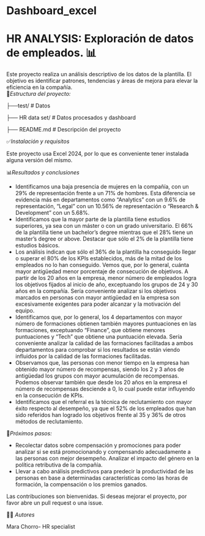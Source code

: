 # Dashboard_excel
# HR ANALYSIS: Exploración de datos de empleados. 📊 

Este proyecto realiza un análisis descriptivo de los datos de la plantilla. El objetivo es identificar patrones, tendencias y áreas de mejora para elevar la eficiencia en la compañía.  
📁*Estructura del proyecto:*

├──test/                # Datos

├── HR data set/             # Datos procesados y dashboard

├── README.md            # Descripción del proyecto

✅*Instalación y requisitos* 

Este proyecto usa Excel 2024, por lo que es conveniente tener instalada alguna versión del mismo. 

📊*Resultados y conclusiones* 

- Identificamos una baja presencia de mujeres en la compañía, con un 29% de representación frente a un 71% de hombres. Esta diferencia se evidencia más en departamentos como “Analytics” con un 9.6% de representación, “Legal” con un 10.56% de representación o “Research & Development” con un 5.68%.  
- Identificamos que la mayor parte de la plantilla tiene estudios superiores, ya sea con un máster o con un grado universitario. El 66% de la plantilla tiene un bachelor’s degree mientras que el 28% tiene un master’s degree or above. Destacar que sólo el 2% de la plantilla tiene estudios básicos. 
- Los análisis indican que sólo el 36% de la plantilla ha conseguido llegar o superar el 80% de los KPIs establecidos, más de la mitad de los empleados no lo han conseguido. Vemos que, por lo general, cuánta mayor antigüedad menor porcentaje de consecución de objetivos. A partir de los 20 años en la empresa, menor número de empleados logra los objetivos fijados al inicio de año, exceptuando los grupos de 24 y 30 años en la compañía. Sería conveniente analizar si los objetivos marcados en personas con mayor antigüedad en la empresa son excesivamente exigentes para poder alcanzar y la motivación del equipo. 
- Identificamos que, por lo general, los 4 departamentos con mayor número de formaciones obtienen también mayores puntuaciones en las formaciones, exceptuando “Finance”, que obtiene menores puntuaciones y “Tech” que obtiene una puntuación elevada. Sería conveniente analizar la calidad de las formaciones facilitadas a ambos departamentos para comprobar si los resultados se están viendo influidos por la calidad de las formaciones facilitadas. 
- Observamos que, las personas con menor tiempo en la empresa han obtenido mayor número de recompensas, siendo los 2 y 3 años de antigüedad los grupos con mayor acumulación de recompensas. Podemos observar también que desde los 20 años en la empresa el número de recompensas desciende a 0, lo cual puede estar influyendo en la consecución de KPIs. 
- Identificamos que el referral es la técnica de reclutamiento con mayor éxito respecto al desempeño, ya que el 52% de los empleados que han sido referidos han logrado los objetivos frente al 35 y 36% de otros métodos de reclutamiento.

📌*Próximos pasos:* 

- Recolectar datos sobre compensación y promociones para poder analizar si se está promocionando y compensando adecuadamente a las personas con mejor desempeño. Analizar el impacto del género en la política retributiva de la compañía. 
- Llevar a cabo análisis predictivos para predecir la productividad de las personas en base a determinadas características como las horas de formación, la compensación o los premios ganados.


Las contribuciones son bienvenidas. Si deseas mejorar el proyecto, por favor abre un pull request o una issue.

👨‍💻 *Autores*

Mara Chorro- HR specialist
